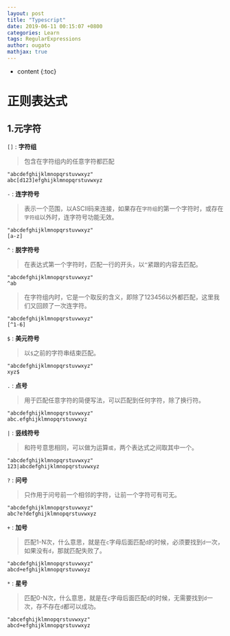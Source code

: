 ```yaml
---
layout: post
title: "Typescript"
date: 2019-06-11 00:15:07 +0800
categories: Learn
tags: RegularExpressions
author: ougato
mathjax: true
---
```


* content
{:toc}




# 正则表达式

## 1.元字符<Metacharacters>

`[]` : **字符组**
> 包含在字符组内的任意字符都匹配
```
"abcdefghijklmnopqrstuvwxyz"
abc[d123]efghijklmnopqrstuvwxyz
```

`-` : **连字符号**
> 表示一个范围，以ASCII码来连接，如果存在`字符组`的第一个字符时，或存在`字符组`以外时，连字符号功能无效。

```
"abcdefghijklmnopqrstuvwxyz"
[a-z]
```

`^` : **脱字符号**
> 在表达式第一个字符时，匹配一行的开头，以`^`紧跟的内容去匹配。
```
"abcdefghijklmnopqrstuvwxyz"
^ab
```
> 在字符组内时，它是一个取反的含义，即除了123456以外都匹配，这里我们又回顾了一次连字符。
```
"abcdefghijklmnopqrstuvwxyz"
[^1-6]
```

`$` : **美元符号**
> 以`$`之前的字符串结束匹配。
```
"abcdefghijklmnopqrstuvwxyz"
xyz$
```

`.` : **点号**
> 用于匹配任意字符的简便写法，可以匹配到任何字符，除了换行符。
```
"abcdefghijklmnopqrstuvwxyz"
abc.efghijklmnopqrstuvwxyz
```

`|` : **竖线符号**
> 和符号意思相同，可以做为运算`或`，两个表达式之间取其中一个。
```
"abcdefghijklmnopqrstuvwxyz"
123|abcdefghijklmnopqrstuvwxyz
```

`?` : **问号**
> 只作用于问号前一个相邻的字符，让前一个字符可有可无。
```
"abcdefghijklmnopqrstuvwxyz"
abc?e?defghijklmnopqrstuvwxyz
```

`+` : **加号**
> 匹配1-N次，什么意思，就是在`c`字母后面匹配`d`的时候，必须要找到`d`一次，如果没有`d`，那就匹配失败了。
```
"abcdefghijklmnopqrstuvwxyz"
abcd+efghijklmnopqrstuvwxyz
```

`*` : **星号**
> 匹配0-N次，什么意思，就是在`c`字母后面匹配`d`的时候，无需要找到`d`一次，存不存在`d`都可以成功。
```
"abcefghijklmnopqrstuvwxyz"
abcd+efghijklmnopqrstuvwxyz
```